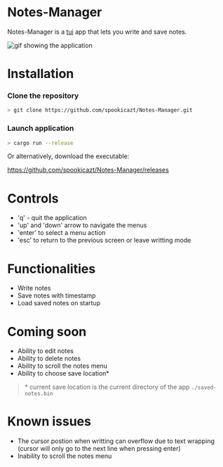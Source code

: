 # Notes-Manager

Notes-Manager is a [tui](https://docs.rs/tui) app that lets you write and save notes.

![gif showing the application](./assets/demo.gif)

# Installation

### Clone the repository

```sh
> git clone https://github.com/spookicazt/Notes-Manager.git
```

### Launch application

```sh
> cargo run --release
```

Or alternatively, download the executable:

https://github.com/spookicazt/Notes-Manager/releases

# Controls
 - 'q' - quit the application
 - 'up' and 'down' arrow to navigate the menus
 - 'enter' to select a menu action
 - 'esc' to return to the previous screen or leave writting mode

# Functionalities
 - Write notes
 - Save notes with timestamp
 - Load saved notes on startup

# Coming soon
 - Ability to edit notes
 - Ability to delete notes
 - Ability to scroll the notes menu
 - Ability to choose save location*
> \* current save location is the current directory of the app `./saved-notes.bin`

# Known issues

 - The cursor postion when writting can overflow due to text wrapping (cursor will only go to the next line when pressing enter)
 - Inability to scroll the notes menu
